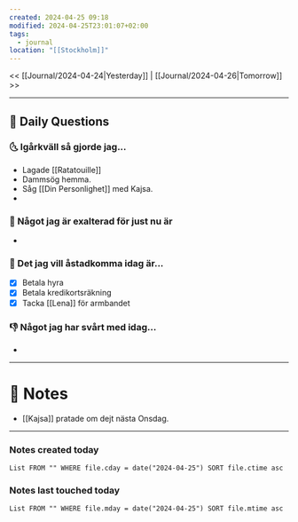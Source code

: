 ```yaml
---
created: 2024-04-25 09:18
modified: 2024-04-25T23:01:07+02:00
tags:
  - journal
location: "[[Stockholm]]"
---
```


<< [[Journal/2024-04-24|Yesterday]] | [[Journal/2024-04-26|Tomorrow]] >>

---
## 📅 Daily Questions
### 🌜 Igårkväll så gjorde jag...
- Lagade [[Ratatouille]]
- Dammsög hemma.
- Såg [[Din Personlighet]] med Kajsa.
- 

### 🙌 Något jag är exalterad för just nu är
- 

### 🚀 Det jag vill åstadkomma idag är...
- [x] Betala hyra
- [x] Betala kredikortsräkning
- [x] Tacka [[Lena]] för armbandet 

### 👎 Något jag har svårt med idag...
- 

---
# 📝 Notes
- [[Kajsa]] pratade om dejt nästa Onsdag.
---
### Notes created today
```dataview
List FROM "" WHERE file.cday = date("2024-04-25") SORT file.ctime asc
```
### Notes last touched today
```dataview
List FROM "" WHERE file.mday = date("2024-04-25") SORT file.mtime asc
```
